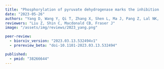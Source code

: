 ```yaml
---
title: "Phosphorylation of pyruvate dehydrogenase marks the inhibition of in vivo neuronal activity"
date: "2023-05-26"
authors: "Yang D, Wang Y, Qi T, Zhang X, Shen L, Ma J, Pang Z, Lal NK, McClatchy DB, Wang K, Xie Y, Polli F, Maximov A, Augustine V, Cline HT, Yates JR III, Ye L"
reviewers: "Liu Z, Shin C, Macdonald CB, Fraser J"
image: "/assets/img/reviews/2023_yang.png"

peer-review:
  - biorxiv_version: "2023.03.13.532494v1"
  - prereview_beta: "doi-10.1101-2023.03.13.532494"

published:
  - pmid: "38266644"
---
```

